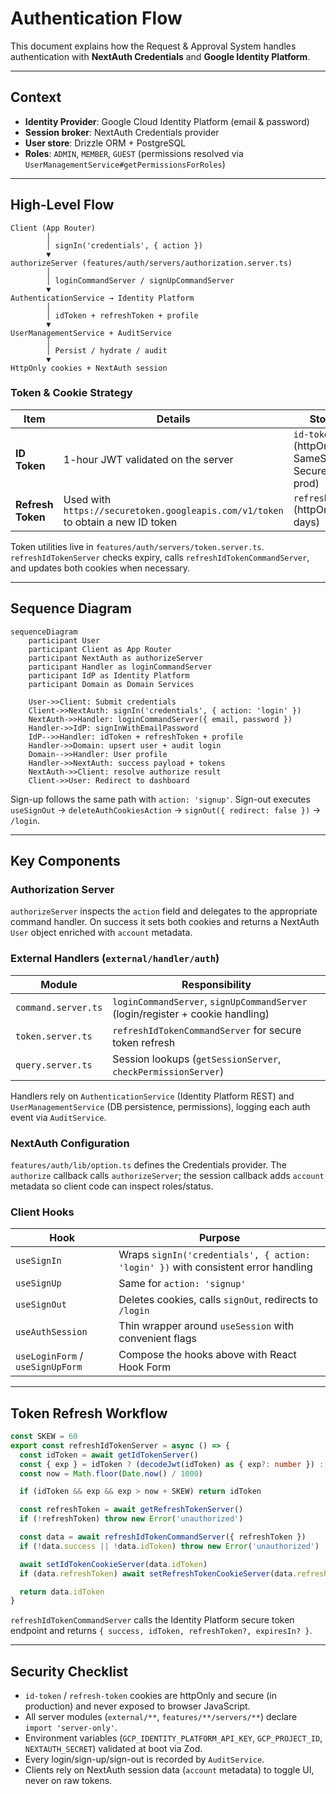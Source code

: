 # Authentication Flow

This document explains how the Request & Approval System handles authentication with **NextAuth Credentials** and **Google Identity Platform**.

---

## Context

- **Identity Provider**: Google Cloud Identity Platform (email & password)
- **Session broker**: NextAuth Credentials provider
- **User store**: Drizzle ORM + PostgreSQL
- **Roles**: `ADMIN`, `MEMBER`, `GUEST` (permissions resolved via `UserManagementService#getPermissionsForRoles`)

---

## High-Level Flow

```
Client (App Router)
        │
        │ signIn('credentials', { action })
        ▼
authorizeServer (features/auth/servers/authorization.server.ts)
        │
        │ loginCommandServer / signUpCommandServer
        ▼
AuthenticationService → Identity Platform
        │
        │ idToken + refreshToken + profile
        ▼
UserManagementService + AuditService
        │
        │ Persist / hydrate / audit
        ▼
HttpOnly cookies + NextAuth session
```

### Token & Cookie Strategy

| Item | Details | Storage |
|------|---------|---------|
| **ID Token** | 1-hour JWT validated on the server | `id-token` (httpOnly, SameSite=Lax, Secure in prod) |
| **Refresh Token** | Used with `https://securetoken.googleapis.com/v1/token` to obtain a new ID token | `refresh-token` (httpOnly, 30 days) |

Token utilities live in `features/auth/servers/token.server.ts`. `refreshIdTokenServer` checks expiry, calls `refreshIdTokenCommandServer`, and updates both cookies when necessary.

---

## Sequence Diagram

```mermaid
sequenceDiagram
    participant User
    participant Client as App Router
    participant NextAuth as authorizeServer
    participant Handler as loginCommandServer
    participant IdP as Identity Platform
    participant Domain as Domain Services

    User->>Client: Submit credentials
    Client->>NextAuth: signIn('credentials', { action: 'login' })
    NextAuth->>Handler: loginCommandServer({ email, password })
    Handler->>IdP: signInWithEmailPassword
    IdP-->>Handler: idToken + refreshToken + profile
    Handler->>Domain: upsert user + audit login
    Domain-->>Handler: User profile
    Handler->>NextAuth: success payload + tokens
    NextAuth->>Client: resolve authorize result
    Client->>User: Redirect to dashboard
```

Sign-up follows the same path with `action: 'signup'`. Sign-out executes `useSignOut` → `deleteAuthCookiesAction` → `signOut({ redirect: false })` → `/login`.

---

## Key Components

### Authorization Server

`authorizeServer` inspects the `action` field and delegates to the appropriate command handler. On success it sets both cookies and returns a NextAuth `User` object enriched with `account` metadata.

### External Handlers (`external/handler/auth`)

| Module | Responsibility |
|--------|----------------|
| `command.server.ts` | `loginCommandServer`, `signUpCommandServer` (login/register + cookie handling) |
| `token.server.ts` | `refreshIdTokenCommandServer` for secure token refresh |
| `query.server.ts` | Session lookups (`getSessionServer`, `checkPermissionServer`) |

Handlers rely on `AuthenticationService` (Identity Platform REST) and `UserManagementService` (DB persistence, permissions), logging each auth event via `AuditService`.

### NextAuth Configuration

`features/auth/lib/option.ts` defines the Credentials provider. The `authorize` callback calls `authorizeServer`; the session callback adds `account` metadata so client code can inspect roles/status.

### Client Hooks

| Hook | Purpose |
|------|---------|
| `useSignIn` | Wraps `signIn('credentials', { action: 'login' })` with consistent error handling |
| `useSignUp` | Same for `action: 'signup'` |
| `useSignOut` | Deletes cookies, calls `signOut`, redirects to `/login` |
| `useAuthSession` | Thin wrapper around `useSession` with convenient flags |
| `useLoginForm` / `useSignUpForm` | Compose the hooks above with React Hook Form |

---

## Token Refresh Workflow

```ts
const SKEW = 60
export const refreshIdTokenServer = async () => {
  const idToken = await getIdTokenServer()
  const { exp } = idToken ? (decodeJwt(idToken) as { exp?: number }) : {}
  const now = Math.floor(Date.now() / 1000)

  if (idToken && exp && exp > now + SKEW) return idToken

  const refreshToken = await getRefreshTokenServer()
  if (!refreshToken) throw new Error('unauthorized')

  const data = await refreshIdTokenCommandServer({ refreshToken })
  if (!data.success || !data.idToken) throw new Error('unauthorized')

  await setIdTokenCookieServer(data.idToken)
  if (data.refreshToken) await setRefreshTokenCookieServer(data.refreshToken)

  return data.idToken
}
```

`refreshIdTokenCommandServer` calls the Identity Platform secure token endpoint and returns `{ success, idToken, refreshToken?, expiresIn? }`.

---

## Security Checklist

- `id-token` / `refresh-token` cookies are httpOnly and secure (in production) and never exposed to browser JavaScript.
- All server modules (`external/**`, `features/**/servers/**`) declare `import 'server-only'`.
- Environment variables (`GCP_IDENTITY_PLATFORM_API_KEY`, `GCP_PROJECT_ID`, `NEXTAUTH_SECRET`) validated at boot via Zod.
- Every login/sign-up/sign-out is recorded by `AuditService`.
- Clients rely on NextAuth session data (`account` metadata) to toggle UI, never on raw tokens.
